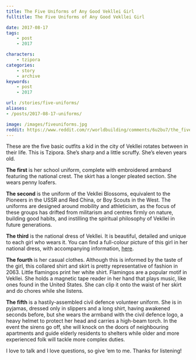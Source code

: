 ```yaml
---
title: The Five Uniforms of Any Good Vekllei Girl
fulltitle: The Five Uniforms of Any Good Vekllei Girl

date: 2017-08-17
tags:
    - post
    - 2017

characters:
    - tzipora
categories:
    - story
    - archive
keywords:
    - post
    - 2017

url: /stories/five-uniforms/
aliases:
- /posts/2017-08-17-uniforms/

image: /images/fiveuniforms.jpg
reddit: https://www.reddit.com/r/worldbuilding/comments/6u2bu7/the_five_uniforms_of_any_good_vekllei_girl/
---
```


These are the five basic outfits a kid in the city of Vekllei rotates between in their life. This is Tzipora. She’s sharp and a little scruffy.  She’s eleven years old.

**The first** is her school uniform, complete with embroidered armband featuring the national crest. The skirt has a longer pleated section. She wears penny loafers.

**The second** is the uniform of the Vekllei Blossoms, equivalent to the Pioneers in the USSR and Red China, or Boy Scouts in the West. The uniforms are designed around mobility and athleticism, as the focus of these groups has drifted from militarism and centres firmly on nature, building good habits, and instilling the spiritual philosophy of Vekllei in future generations.

**The third** is the national dress of Vekllei. It is beautiful, detailed and unique to each girl who wears it. You can find a full-colour picture of this girl in her national dress, with accompanying information, [here](https://www.reddit.com/r/worldbuilding/comments/6o1k7x/she_stands_in_the_harbour_in_national_dress_jets/).

**The fourth** is her casual clothes. Although this is informed by the taste of the girl, this collared shirt and skirt is pretty representative of fashion in 2063. Little flamingos print her white shirt. Flamingos are a popular motif in Vekllei. She holds a magnetic tape reader in her hand that plays music, like ones found in the United States. She can clip it onto the waist of her skirt and do chores while she listens.

**The fifth** is a hastily-assembled civil defence volunteer uniform. She is in pyjamas, dressed only in slippers and a long shirt, having awakened seconds before, but she wears the armband with the civil defence logo, a heavy helmet to protect her head and carries a high-beam torch. In the event the sirens go off, she will knock on the doors of neighbouring apartments and guide elderly residents to shelters while older and more experienced folk will tackle more complex duties.

I love to talk and I love questions, so give ‘em to me. Thanks for listening!
